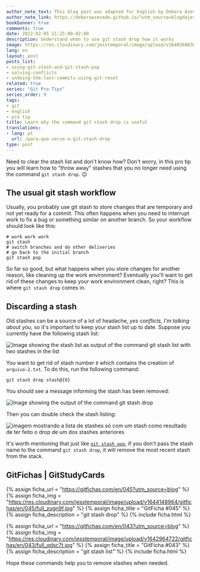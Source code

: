 ```yaml
---
author_note_text: This blog post was adapted for English by Debora Azevedo.
author_note_link: https://deboraazevedo.github.io/?utm_source=blogdajess
bookbanner: true
comments: true
date: 2022-02-05 11:25:00-02:00
description: Understand when to use git stash drop how it works
image: https://res.cloudinary.com/jesstemporal/image/upload/v1640360836/covers/pro_tip_voc9gk.png
lang: en
layout: post
posts_list:
- using-git-stash-and-git-stash-pop
- solving-conflicts
- undoing-the-last-commits-using-git-reset
related: true
series: "Git Pro Tips"
series_order: 9
tags:
- git
- english
- pro tip
title: Learn why the command git stash drop is useful
translations:
- lang: pt
  url: /para-que-serve-o-git-stash-drop
type: post
---
```


Need to clear the stash list and don't know how? Don't worry, in this pro tip you will learn how to “throw away” stashes that you no longer need using the command  `git stash drop`. 😉

## The usual git stash workflow

Usually, you probably use git stash to store changes that are temporary and not yet ready for a commit. This often happens when you need to interrupt work to fix a bug or something similar on another branch. So your workflow should look like this:

```console
# work work work
git stash
# switch branches and do other deliveries
# go back to the initial branch
git stash pop
```

So far so good, but what happens when you store changes for another reason, like cleaning up the work environment? Eventually you'll want to get rid of these changes to keep your work environment clean, right? This is where `git stash drop` comes in.

## Discarding a stash

Old stashes can be a source of a lot of headache, *yes conflicts, I'm talking about you*, so it's important to keep your stash list up to date. Suppose you currently have the following stash list:

![Image showing the stash list as output of the command git stash list with two stashes in the list](https://res.cloudinary.com/jesstemporal/image/upload/v1644068422/git-stash/listagem-stashes-fig1_uiizzc.png)

You want to get rid of stash number `0` which contains the creation of `arquivo-2.txt`. To do this, run the following command:

```console
git stash drop stash@{0}
```

You should see a message informing the stash has been removed:

![Image showing the output of the command git stash drop ](https://res.cloudinary.com/jesstemporal/image/upload/v1644068420/git-stash/resultado-git-stash-drop-fig2_kzdkkj.png)

Then you can double check the stash listing:

![imagem mostrando a lista de stashes só com um stash como resultado de ter feito o drop de um dos stashes anteriores](https://res.cloudinary.com/jesstemporal/image/upload/v1644068420/git-stash/listagem-stashes-pos-dropfig3_j0h1gp.png)

It's worth mentioning that just like [`git stash pop`](https://jtemporal.com/using-git-stash-and-git-stash-pop), if you don't pass the stash name to the command `git stash drop`, it will remove the most recent stash from the stack.

## GitFichas | GitStudyCards

{% assign ficha_url = "https://gitfichas.com/en/045?utm_source=blog" %}
{% assign ficha_img = "https://res.cloudinary.com/jesstemporal/image/upload/v1644148964/gitfichas/en/045/full_zugn9f.jpg" %}
{% assign ficha_title = "GitFicha #045" %}
{% assign ficha_description = "git stash drop" %}
{% include ficha.html %}

{% assign ficha_url = "https://gitfichas.com/en/043?utm_source=blog" %}
{% assign ficha_img = "https://res.cloudinary.com/jesstemporal/image/upload/v1642964722/gitfichas/en/043/full_qdsc7t.jpg" %}
{% assign ficha_title = "GitFicha #043" %}
{% assign ficha_description = "git stash list" %}
{% include ficha.html %}

Hope these commands help you to remove stashes when needed.
